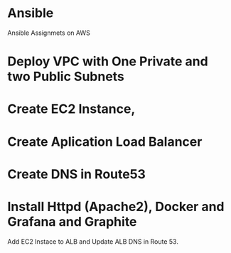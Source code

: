 # Ansible
Ansible Assignmets on AWS
# Deploy VPC with One Private and two Public Subnets 
# Create EC2 Instance,
# Create Aplication Load Balancer
# Create DNS in Route53
# Install Httpd (Apache2), Docker and Grafana and Graphite
Add EC2 Instace to ALB and Update ALB DNS in Route 53.
